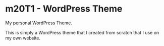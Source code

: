 # m20T1 - WordPress Theme
My personal WordPress Theme.

This is simply a WordPress theme that I created from scratch that I use on my own website.